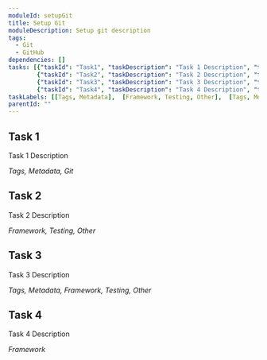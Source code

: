 ```yaml
---
moduleId: setupGit
title: Setup Git
moduleDescription: Setup git description
tags:
  - Git
  - GitHub
dependencies: []
tasks: [{"taskId": "Task1", "taskDescription": "Task 1 Description", "taskLabel": "Task 1 Label" }, 
        {"taskId": "Task2", "taskDescription": "Task 2 Description", "taskLabel": "Task 2 Label" },
        {"taskId": "Task3", "taskDescription": "Task 3 Description", "taskLabel": "Task 3 Label" }, 
        {"taskId": "Task4", "taskDescription": "Task 4 Description", "taskLabel": "Task 4 Label" }]
taskLabels: [[Tags, Metadata],  [Framework, Testing, Other],  [Tags, Metadata, Framework, Testing, Other],  [Framework]]
parentId: ""
---
```


## Task 1

Task 1 Description

*Tags, Metadata, Git*

## Task 2

Task 2 Description

*Framework, Testing, Other*

## Task 3

Task 3 Description

*Tags, Metadata, Framework, Testing, Other*

## Task 4

Task 4 Description

*Framework*